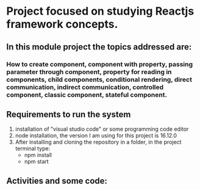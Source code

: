 #  Project focused on studying Reactjs framework concepts.

## In this module project the topics addressed are:

### How to create component, component with property, passing parameter through component, property for reading in components, child components, conditional rendering, direct communication, indirect communication, controlled component, classic component, stateful component.

## Requirements to run the system
 1) installation of "visual studio code" or some programming code editor
 2) node installation, the version I am using for this project is 16.12.0
 3) After installing and cloning the repository in a folder, in the project terminal type:
      - npm install 
      - npm start
      
## Activities and some code:

